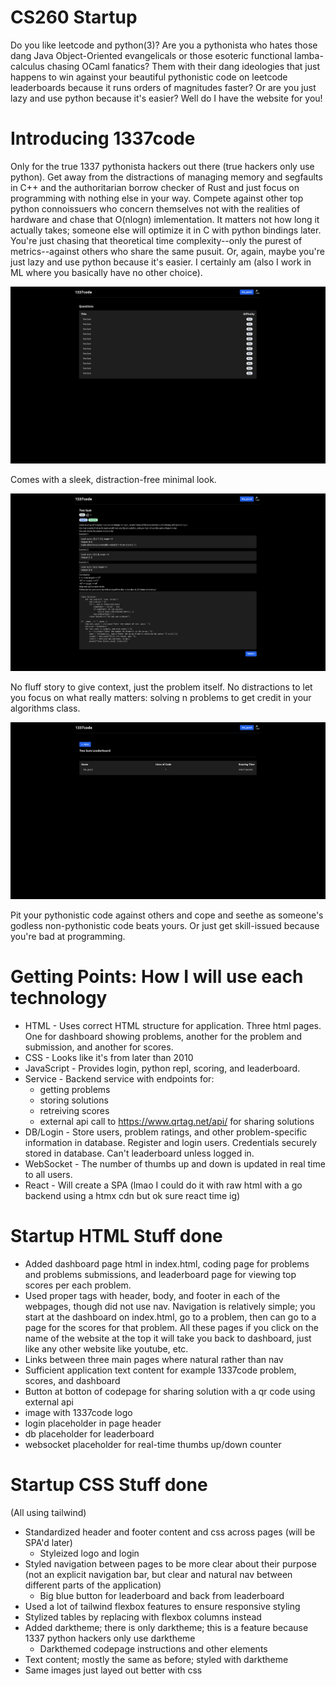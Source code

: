# CS260 Startup

Do you like leetcode and python(3)? Are you a pythonista who hates those dang Java Object-Oriented evangelicals or those esoteric functional lamba-calculus chasing OCaml fanatics? Them with their dang ideologies that just happens to win against your beautiful pythonistic code on leetcode leaderboards because it runs orders of magnitudes faster? Or are you just lazy and use python because it's easier? Well do I have the website for you!

# Introducing 1337code

Only for the true 1337 pythonista hackers out there (true hackers only use python). Get away from the distractions of managing memory and segfaults in C++ and the authoritarian borrow checker of Rust and just focus on programming with nothing else in your way. Compete against other top python connoissuers who concern themselves not with the realities of hardware and chase that O(nlogn) imlementation. It matters not how long it actually takes; someone else will optimize it in C with python bindings later. You're just chasing that theoretical time complexity--only the purest of metrics--against others who share the same pusuit. Or, again, maybe you're just lazy and use python because it's easier. I certainly am (also I work in ML where you basically have no other choice).

![[dashboard]](./readme_images/dashboard.png)

Comes with a sleek, distraction-free minimal look.

![[codepage]](./readme_images/codepage.png)

No fluff story to give context, just the problem itself. No distractions to let you focus on what really matters: solving n problems to get credit in your algorithms class.

![[leaderboard]](./readme_images/leaderboard.png)

Pit your pythonistic code against others and cope and seethe as someone's godless non-pythonistic code beats yours. Or just get skill-issued because you're bad at programming.

# Getting Points: How I will use each technology

- HTML - Uses correct HTML structure for application. Three html pages. One for dashboard showing problems, another for the problem and submission, and another for scores.
- CSS - Looks like it's from later than 2010
- JavaScript - Provides login, python repl, scoring, and leaderboard.
- Service - Backend service with endpoints for:
    - getting problems
    - storing solutions
    - retreiving scores
    - external api call to https://www.qrtag.net/api/ for sharing solutions
- DB/Login - Store users, problem ratings, and other problem-specific information in database. Register and login users. Credentials securely stored in database. Can't leaderboard unless logged in.
- WebSocket - The number of thumbs up and down is updated in real time to all users.
- React - Will create a SPA (lmao I could do it with raw html with a go backend using a htmx cdn but ok sure react time ig)

# Startup HTML Stuff done

- Added dashboard page html in index.html, coding page for problems and problems submissions, and leaderboard page for viewing top scores per each problem.
- Used proper tags with header, body, and footer in each of the webpages, though did not use nav. Navigation is relatively simple; you start at the dashboard on index.html, go to a problem, then can go to a page for the scores for that problem. All these pages if you click on the name of the website at the top it will take you back to dashboard, just like any other website like youtube, etc.
- Links between three main pages where natural rather than nav
- Sufficient application text content for example 1337code problem, scores, and dashboard
- Button at botton of codepage for sharing solution with a qr code using external api
- image with 1337code logo
- login placeholder in page header
- db placeholder for leaderboard
- websocket placeholder for real-time thumbs up/down counter

# Startup CSS Stuff done

(All using tailwind)
- Standardized header and footer content and css across pages (will be SPA'd later)
    - Styleized logo and login
- Styled navigation between pages to be more clear about their purpose (not an explicit navigation bar, but clear and natural nav between different parts of the application)
    - Big blue button for leaderboard and back from leaderboard
- Used a lot of tailwind flexbox features to ensure responsive styling
- Stylized tables by replacing with flexbox columns instead
- Added darktheme; there is only darktheme; this is a feature because 1337 python hackers only use darktheme
    - Darkthemed codepage instructions and other elements
- Text content; mostly the same as before; styled with darktheme
- Same images just layed out better with css

